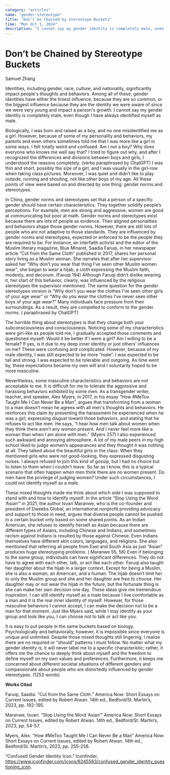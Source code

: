 ```yaml
---
category: "articles"
name: "gender-stereotype"
title: "Don’t be Chained by Stereotype Buckets"
time: "Mon Oct 1, 2024"
description: "I cannot say my gender identity is completely male, even though I have always identified myself as male."
---
```


# Don’t be Chained by Stereotype Buckets

Samuel Zhang

Identities, including gender, race, culture, and nationality, significantly impact people's thoughts and behaviors.
Among all of these, gender identities have either the tiniest influence, because they are so common, or the biggest
influence because they are the identity we were aware of since we were very young and impact a person's growth. I cannot
say my gender identity is completely male, even though I have always identified myself as male.

Biologically, I was born and raised as a boy, and no one misidentified me as a girl. However, because of some of my
personality and behaviors, my parents and even others sometimes told me that I was more like a girl in some ways. I felt
totally weird and confused. Am I not a boy? Why does everyone who knows me well say that? I tried to figure out why, and
after I recognized the differences and divisions between boys and girls, I understood the reasons completely. (verbs
paraphrased by ChatGPT) I was thin and short, possibly the size of a girl, and I was usually in the girl-row when taking
class pictures. Moreover, I was quiet and didn’t like to play outside, running and shouting, not like other boys of my
age. All these points of view were based on and directed by one thing: gender norms and stereotypes.

In China, gender norms and stereotypes set that a person of a specific gender should have certain characteristics. They
together solidify people’s perceptions. For example, men are strong and aggressive; women are good at communicating but
poor at math. Gender norms and stereotypes exist because there are lots of people as evidence. Their aligned
personalities and behaviors shape those gender norms. However, there are still lots of people who are not adaptive to
those standards. They are influenced by gender norms and stereotypes, expected or enforced to be the people they are
required to be. For instance, an interfaith activist and the editor of the Muslim literary magazine, Blue Minaret,
Saadia Faruqi, in her newspaper article “Cut from the Same Cloth” published in 2017, shares her personal story living as
a Muslim woman. She narrates that after her supervisor asked her “Why don’t you wear that thing I’ve seen other Muslim
women wear”, she began to wear a hijab, a cloth expressing the Muslim faith, modesty, and decorum. (Faruqi 194) Although
Faruqi didn’t dislike wearing it, her start of this behavior, clearly, was influenced by the religious stereotypes the
supervisor mentioned. The same question for the gender stereotypes version is “Why don’t you wear the clothes I’ve seen
other girls of your age wear” or “Why do you wear the clothes I’ve never seen other boys of your age wear?” Many
individuals face pressure from their surroundings. As a result, they are compelled to conform to the gender norms. (
paraphrased by ChatGPT)

The horrible thing about stereotypes is that they change both your subconsciousness and consciousness. Noticing some of
my characteristics were girl-like as people told me, I gradually accepted those comments and questioned myself: Would it
be better if I were a girl? Am I willing to be a female? If yes, is it due to my deep inner identity or just others’
influences on me? These were confusing and complicated. However, because of my male identity, I was still expected to be
more “male”. I was expected to be tall and strong. I was expected to be tolerable and outgoing. As time went by, these
expectations became my own will and I voluntarily hoped to be more masculine.

Nevertheless, some masculine characteristics and behaviors are not acceptable to me. It is difficult for me to tolerate
the aggressive and harassing behaviors exhibited by some men. As a transgender writer, teacher, and speaker, Alex Myers,
in 2017, in his essay “How #MeToo Taught Me I Can Never Be a Man”, argues that transforming from a woman to a man
doesn’t mean he agrees with all men's thoughts and behaviors. He reinforces this claim by presenting the harassment he
experienced when he was a girl, expressing disgust toward those behaviors, and stating that he refuses to act like men.
He says, “I hear how men talk about women when they think there aren’t any women present. And I never feel more like a
woman than when I am alone with men.” (Myers 257) I also experienced such awkward and annoying atmosphere. A lot of my
male peers in my high school liked to judge women’s appearances and they thought it was nothing at all. They talked
about the beautiful girls in the class. When they mentioned girls who were not good-looking, they expressed disgusting
noises. I always refused to join this kind of gossip, but I had no choice but to listen to them when I couldn’t leave.
So far as I know, this is a typical scenario that often happen when men think there are no women present. Do men have
the privilege of judging women? Under such circumstances, I could not identify myself as a male.

These mixed thoughts made me think about which side I was supposed to stand with and how to identify myself. In the
article “Stop Using the Word ‘Asian’” in 2021, the author Isvari Maranwe, who is the co-founder and president of Dweebs
Global, an international nonprofit providing advocacy and support to those in need, argues that diverse people cannot be
pushed in a certain bucket only based on some shared points. As an Indian American, she refuses to identify herself as
Asian because there are different types of Asians, including Chinese and Indians, and sometimes racism against Indians
is resulted by those against Chinese. Even Indians themselves have different skin colors, languages, and religions. She
also mentioned that referring all people from East and South Asia as just “Asian” produces huge stereotyping problems. (
Maranwe 55, 56) Even if belonging to the same group, individuals can have significant differences. They do not have to
agree with each other, talk, or act like each other. Faruqi also taught her daughter about the hijab in a larger
context. Except for being a Muslim, she is also a woman, an American, and a human. The hijab doesn’t limit her to only
the Muslim group and she and her daughter are free to choose. Her daughter may or not wear the hijab in the future, but
the fortunate thing is she can make her own decision one day. These ideas give me tremendous inspiration. I can still
identify myself as a male because I live comfortable as a man and it is the real inner identity of myself. However, for
those masculine behaviors I cannot accept, I can make the decision not to be a man for that moment. Just like Myers
said, while I may identify as your group and look like you, I can choose not to talk or act like you.

It is easy to put people in the same buckets based on biology. Psychologically and behaviorally, however, it is
impossible since everyone is unique and unlimited. Despite those mixed thoughts still lingering, I realize there are no
required or “should” patterns I must follow. No matter what my gender identity is, it will never label me to a specific
characteristic; rather, it offers me the chance to deeply think about myself and the freedom to define myself on my own
values and preferences. Furthermore, it keeps me concerned about different societal situations of different genders and
compassionate about people who are distortedly influenced by gender stereotypes.
(1253 words)

**Works Cited**

Faruqi, Saadia. “Cut from the Same Cloth.” America Now: Short Essays on Current Issues, edited by Robert Atwan. 14th
ed., Bedford/St. Martin’s, 2023, pp. 192-195.

Maranwe, Isvari. “Stop Using the Word ‘Asian’” America Now: Short Essays on Current Issues, edited by Robert Atwan. 14th
ed., Bedford/St. Martin’s, 2023, pp. 54-57.

Myers, Alex. “How #MeToo Taught Me I Can Never Be a Man” America Now: Short Essays on Current Issues, edited by Robert
Atwan. 14th ed., Bedford/St. Martin’s, 2023, pp. 255-258.

“Confused Gender Identity Icon.”
Iconfinder, https://www.iconfinder.com/icons/6245583/confused_gender_identity_questioning_icon.
